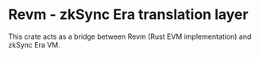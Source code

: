 # Revm - zkSync Era translation layer

This crate acts as a bridge between Revm (Rust EVM implementation) and zkSync Era VM.


